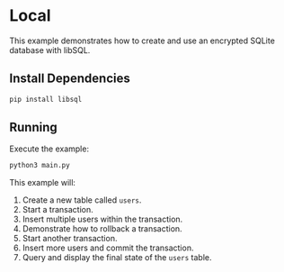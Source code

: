 # Local

This example demonstrates how to create and use an encrypted SQLite database with libSQL.

## Install Dependencies

```bash
pip install libsql
```

## Running

Execute the example:

```bash
python3 main.py
```

This example will:

1. Create a new table called `users`.
2. Start a transaction.
3. Insert multiple users within the transaction.
4. Demonstrate how to rollback a transaction.
5. Start another transaction.
6. Insert more users and commit the transaction.
7. Query and display the final state of the `users` table.
